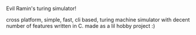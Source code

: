 Evil Ramin's turing simulator!

cross platform, simple, fast, cli based, turing machine simulator with decent number of features written in C. made as a lil hobby project :)
